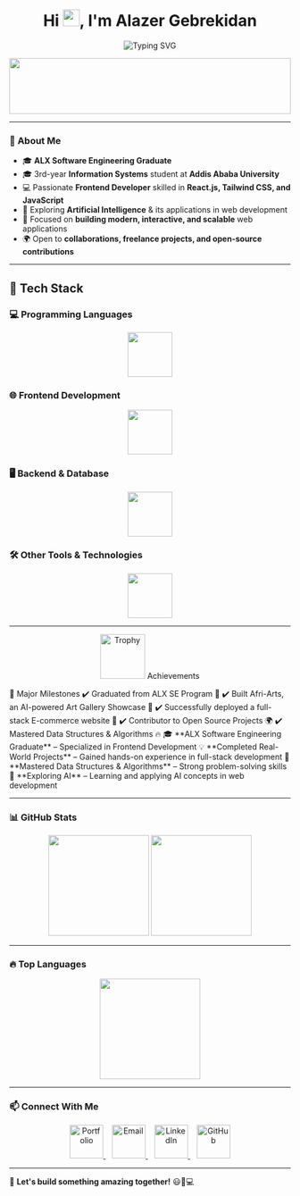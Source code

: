 <h1 align="center">Hi <img src="https://media.giphy.com/media/hvRJCLFzcasrR4ia7z/giphy.gif" width="30px">, I'm Alazer Gebrekidan</h1>

<p align="center">
  <img src="https://readme-typing-svg.herokuapp.com?font=Fira+Code&weight=600&size=24&pause=1000&color=F7F7F7&center=true&vCenter=true&width=450&lines=%E2%9A%A1+ALX+SE+Graduate;💻+Frontend+Developer;🤖+AI+Enthusiast" alt="Typing SVG" />
</p>


<p align="center">
  <img src="https://media.giphy.com/media/sRFEa8lbeC7zbcIZZR/giphy.gif?cid=ecf05e47gein83ygcfapjlfd66cttexgdgrc9349t1tho7lv&ep=v1_gifs_related&rid=giphy.gif&ct=g" width="100%" height="100">
</p>

---

### 🧐 **About Me**  
- 🎓 **ALX Software Engineering Graduate**
- 🎓 3rd-year **Information Systems** student at **Addis Ababa University**
- 💻 Passionate **Frontend Developer** skilled in **React.js, Tailwind CSS, and JavaScript**  
- 🤖 Exploring **Artificial Intelligence** & its applications in web development  
- 🎨 Focused on **building modern, interactive, and scalable** web applications  
- 🌍 Open to **collaborations, freelance projects, and open-source contributions**  

---

## 🔧 Tech Stack
### **💻 Programming Languages**
<p align="center"> <a href="#"><img src="https://skillicons.dev/icons?i=c,cpp,java,python" height="80"></a> </p>

### **🌐 Frontend Development**
<p align="center"> <a href="#"><img src="https://skillicons.dev/icons?i=html,css,js,react,tailwind,bootstrap" height="80"></a> </p>

### **🖥️ Backend & Database**
<p align="center"> <a href="#"><img src="https://skillicons.dev/icons?i=flask,firebase,mysql,mssql" height="80"></a> </p>

### **🛠 Other Tools & Technologies**
<p align="center"> <a href="#"><img src="https://skillicons.dev/icons?i=git,github,linux,bash,unix" height="80"></a> </p>


---

<p align="center"> <img src="https://em-content.zobj.net/source/microsoft-teams/363/trophy_1f3c6.png" width="80px" alt="Trophy" title="Achievements" style="animation: bounce 2s infinite;"> Achievements </p>
🎯 Major Milestones
✔️ Graduated from ALX SE Program 🏅
✔️ Built Afri-Arts, an AI-powered Art Gallery Showcase 🎨
✔️ Successfully deployed a full-stack E-commerce website 👟
✔️ Contributor to Open Source Projects 🌍
✔️ Mastered Data Structures & Algorithms 🔥 
🎓 **ALX Software Engineering Graduate** – Specialized in Frontend Development  
💡 **Completed Real-World Projects** – Gained hands-on experience in full-stack development  
🏅 **Mastered Data Structures & Algorithms** – Strong problem-solving skills  
🤖 **Exploring AI** – Learning and applying AI concepts in web development  

---

### 📊 **GitHub Stats**  

<p align="center">
  <img src="https://github-readme-streak-stats.herokuapp.com/?user=Alexclouth&theme=dark" height="180">
  <img src="https://github-readme-stats.vercel.app/api?username=Alexclouth&show_icons=true&theme=dark&hide_border=true" height="180">
</p>

---

### 🔥 **Top Languages**  

<p align="center">
  <img src="https://github-readme-stats.vercel.app/api/top-langs/?username=Alexclouth&layout=compact&theme=dark" height="180">
</p>

---

### 📫 **Connect With Me**  

<p align="center"> <a href="https://lazaruus.netlify.app/" target="_blank"> <img src="https://skillicons.dev/icons?i=web" height="60" alt="Portfolio" title="Visit My Portfolio"> </a> &nbsp;&nbsp; <a href="mailto:alazeralphilo@gmail.com" target="_blank"> <img src="https://skillicons.dev/icons?i=gmail" height="60" alt="Email" title="Send Me an Email"> </a> &nbsp;&nbsp; <a href="https://www.linkedin.com/in/alazergebrekidan" target="_blank"> <img src="https://skillicons.dev/icons?i=linkedin" height="60" alt="LinkedIn" title="Connect on LinkedIn"> </a> &nbsp;&nbsp; <a href="https://github.com/AlazerGebrekidan" target="_blank"> <img src="https://skillicons.dev/icons?i=github" height="60" alt="GitHub" title="Check out my GitHub"> </a> </p>


---

🚀 **Let's build something amazing together!** 😃🎨💻  
